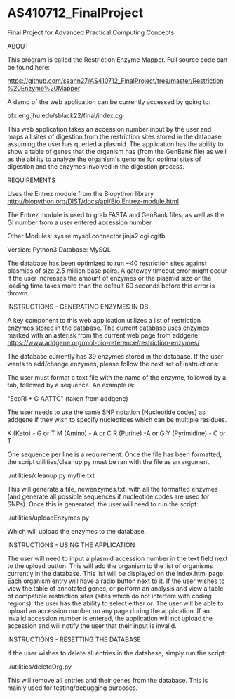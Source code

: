 # AS410712_FinalProject
Final Project for Advanced Practical Computing Concepts

ABOUT

This program is called the Restriction Enzyme Mapper. Full source code can be found here:

https://github.com/seann27/AS410712_FinalProject/tree/master/Restriction%20Enzyme%20Mapper

A demo of the web application can be currently accessed by going to:

bfx.eng.jhu.edu/sblack22/final/index.cgi

This web application takes an accession number input by the user and maps all sites of digestion from the restriction
sites stored in the database assuming the user has queried a plasmid. The application has the ability to show a table
of genes that the organism has (from the GenBank file) as well as the ability to analyze the organism's genome for
optimal sites of digestion and the enzymes involved in the digestion process.

REQUIREMENTS

Uses the Entrez module from the Biopython library
http://biopython.org/DIST/docs/api/Bio.Entrez-module.html

The Entrez module is used to grab FASTA and GenBank files, as well as the GI number from a user entered accession number

Other Modules:
sys
re
mysql.connector
jinja2
cgi
cgitb

Version: Python3
Database: MySQL

The database has been optimized to run ~40 restriction sites against plasmids of size 2.5 million base pairs. A gateway timeout
error might occur if the user increases the amount of enzymes or the plasmid size or the loading time takes more than the 
default 60 seconds before this error is thrown.

INSTRUCTIONS - GENERATING ENZYMES IN DB

A key component to this web application utilizes a list of restriction enzymes stored in the database. The current database
uses enzymes marked with an asterisk from the current web page from addgene:
https://www.addgene.org/mol-bio-reference/restriction-enzymes/

The database currently has 39 enzymes stored in the database. If the user wants to add/change enzymes, please follow the next set of instructions:

The user must format a text file with the name of the enzyme, followed by a tab, followed by a sequence. An example is:

"EcoRI *	G AATTC" 
(taken from addgene)

The user needs to use the same SNP notation (Nucleotide codes) as addgene if they wish to specify nucleotides which can be
multiple residues.

K	(Keto) - G or T
M	(Amino) - A or C
R	(Purine) -A or G
Y	(Pyrimidine) - C or T

One sequence per line is a requirement. Once the file has been formatted, the script utilities/cleanup.py must be ran with
the file as an argument.

./utilities/cleanup.py myfile.txt

This will generate a file, newenzymes.txt, with all the formatted enzymes (and generate all possible sequences if nucleotide codes are used for SNPs). Once this is generated, the user will need to run the script:

./utilities/uploadEnzymes.py

Which will upload the enzymes to the database.

INSTRUCTIONS - USING THE APPLICATION

The user will need to input a plasmid accession number in the text field next to the upload button. This will add the organism to the
list of organisms currently in the database. This list will be displayed on the index.html page. Each organism entry will have a radio
button next to it. If the user wishes to view the table of annotated genes, or perform an analysis and view a table of compatible
restriction sites (sites which do not interfere with coding regions), the user has the ability to select either or. The user will be
able to upload an accession number on any page during the application. If an invalid accession number is entered, the application will not upload the accession and will notify the user that their input is invalid.

INSTRUCTIONS - RESETTING THE DATABASE

If the user wishes to delete all entries in the database, simply run the script:

./utilities/deleteOrg.py

This will remove all entries and their genes from the database. This is mainly used for testing/debugging purposes.




